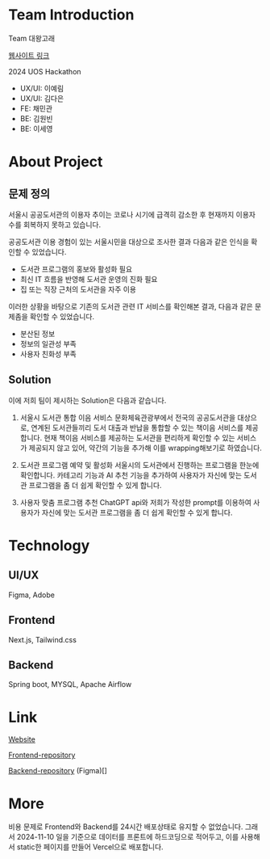 # Team Introduction

Team 대왕고래

[웹사이트 링크](https://uos-hackathon-static.vercel.app/)

2024 UOS Hackathon

- UX/UI: 이예림
- UX/UI: 김다은
- FE: 채민관
- BE: 김원빈
- BE: 이세영

# About Project

## 문제 정의

서울시 공공도서관의 이용자 추이는 코로나 시기에 급격히 감소한 후 현재까지 이용자 수를 회복하지 못하고 있습니다.

공공도서관 이용 경험이 있는 서울시민을 대상으로 조사한 결과 다음과 같은 인식을 확인할 수 있었습니다.

- 도서관 프로그램의 홍보와 활성화 필요
- 최신 IT 흐름을 반영해 도서관 운영의 진화 필요
- 집 또는 직장 근처의 도서관을 자주 이용

이러한 상황을 바탕으로 기존의 도서관 관련 IT 서비스를 확인해본 결과, 다음과 같은 문제좀을 확인할 수 있었습니다.

- 분산된 정보
- 정보의 일관성 부족
- 사용자 친화성 부족

## Solution

이에 저희 팀이 제시하는 Solution은 다음과 같습니다.

1. 서울시 도서관 통합 이음 서비스
   문화체육관광부에서 전국의 공공도서관을 대상으로, 연계된 도서관들끼리 도서 대출과 반납을 통합할 수 있는 책이음 서비스를 제공합니다. 현재 책이음 서비스를 제공하는 도서관을 편리하게 확인할 수 있는 서비스가 제공되지 않고 있어, 약간의 기능을 추가해 이를 wrapping해보기로 하였습니다.

2. 도서관 프로그램 예약 및 활성화
   서울시의 도서관에서 진행하는 프로그램을 한눈에 확인합니다. 카테고리 기능과 AI 추천 기능을 추가하여 사용자가 자신에 맞는 도서관 프로그램을 좀 더 쉽게 확인할 수 있게 합니다.

3. 사용자 맞춤 프로그램 추천
   ChatGPT api와 저희가 작성한 prompt를 이용하여 사용자가 자신에 맞는 도서관 프로그램을 좀 더 쉽게 확인할 수 있게 합니다.

# Technology

## UI/UX

Figma, Adobe

## Frontend

Next.js, Tailwind.css

## Backend

Spring boot, MYSQL, Apache Airflow

# Link

[Website](https://uos-hackathon-static.vercel.app/)

[Frontend-repository](https://github.com/UOSHackathon2024/frontend)

[Backend-repository](https://github.com/UOSHackathon2024/connect_seoul_book)
(Figma)[]

# More

비용 문제로 Frontend와 Backend를 24시간 배포상태로 유지할 수 없었습니다.
그래서 2024-11-10 일을 기준으로 데이터를 프론트에 하드코딩으로 적어두고, 이를 사용해서 static한 페이지를 만들어 Vercel으로 배포합니다.
